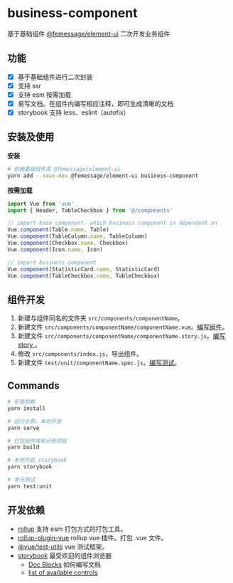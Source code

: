 # business-component

基于基础组件 [@femessage/element-ui](https://github.com/FEMessage/element) 二次开发业务组件

## 功能

- [x] 基于基础组件进行二次封装
- [x] 支持 ssr
- [x] 支持 esm 按需加载
- [x] 易写文档。在组件内编写相应注释，即可生成清晰的文档
- [x] storybook 支持 less、eslint（autofix）

## 安装及使用

**安装**

```sh
# 依赖基础组件库 @femessage/element-ui
yarn add --save-dev @femessage/element-ui business-component
```

**按需加载**

```js
import Vue from 'vue'
import { Header, TableCheckbox } from '@/components'

// import base component. which business component is dependent on
Vue.component(Table.name, Table)
Vue.component(TableColumn.name, TableColumn)
Vue.component(Checkbox.name, Checkbox)
Vue.component(Icon.name, Icon)

// import business component
Vue.component(StatisticCard.name, StatisticCard)
Vue.component(TableCheckbox.name, TableCheckbox)
```

## 组件开发

1. 新建与组件同名的文件夹 `src/components/componentName`。
2. 新建文件 `src/components/componentName/componentName.vue`。[编写组件](./how-to-write-component.md)。
3. 新建文件 `src/components/componentName/componentName.story.js`。[编写 story ](./how-to-write-story.md)。
4. 修改 `src/components/index.js`，导出组件。
5. 新建文件 `test/unit/componentName.spec.js`。[编写测试](./how-to-write-test.md)。

## Commands

```sh
# 安装依赖
yarn install

# 运行示例，本地开发
yarn serve

# 打包组件库和示例项目
yarn build

# 本地开启 storybook
yarn storybook

# 单元测试
yarn test:unit
```

## 开发依赖

- [rollup](https://rollupjs.org/guide/en/) 支持 esm 打包方式的打包工具。
- [rollup-plugin-vue](https://github.com/vuejs/rollup-plugin-vue) rollup vue 插件。打包 .vue 文件。
- [@vue/test-utils](https://vue-test-utils.vuejs.org/zh/) vue 测试框架。
- [storybook](https://storybook.js.org/) 最受欢迎的组件浏览器
  - [Doc Blocks](https://storybook.js.org/docs/vue/writing-docs/doc-blocks) 如何编写文档
  - [list of available controls](https://storybook.js.org/docs/vue/essentials/controls#annotation)
